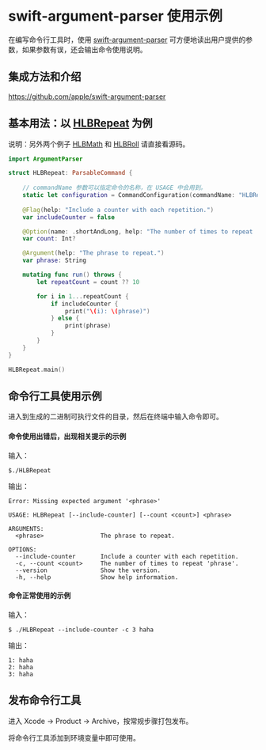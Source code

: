 # swift-argument-parser 使用示例

在编写命令行工具时，使用 [swift-argument-parser](https://github.com/apple/swift-argument-parser) 可方便地读出用户提供的参数，如果参数有误，还会输出命令使用说明。  

## 集成方法和介绍

https://github.com/apple/swift-argument-parser

## 基本用法：以 [HLBRepeat](https://github.com/Bob-Playground/ArgumentParserExample/blob/master/HLBRepeat/HLBRepeat.swift) 为例

说明：另外两个例子 [HLBMath](https://github.com/Bob-Playground/ArgumentParserExample/blob/master/HLBMath/HLBMath.swift  ) 和 [HLBRoll](https://github.com/Bob-Playground/ArgumentParserExample/blob/master/HLBRoll/main.swift) 请直接看源码。  

```swift
import ArgumentParser

struct HLBRepeat: ParsableCommand {
    
    // commandName 参数可以指定命令的名称，在 USAGE 中会用到。
    static let configuration = CommandConfiguration(commandName: "HLBRepeat", version: "0.0.1")
    
    @Flag(help: "Include a counter with each repetition.")
    var includeCounter = false

    @Option(name: .shortAndLong, help: "The number of times to repeat 'phrase'.")
    var count: Int?

    @Argument(help: "The phrase to repeat.")
    var phrase: String

    mutating func run() throws {
        let repeatCount = count ?? 10

        for i in 1...repeatCount {
            if includeCounter {
                print("\(i): \(phrase)")
            } else {
                print(phrase)
            }
        }
    }
}

HLBRepeat.main()
```

## 命令行工具使用示例

进入到生成的二进制可执行文件的目录，然后在终端中输入命令即可。

#### 命令使用出错后，出现相关提示的示例

输入：

```
$./HLBRepeat
```

输出：

```
Error: Missing expected argument '<phrase>'

USAGE: HLBRepeat [--include-counter] [--count <count>] <phrase>

ARGUMENTS:
  <phrase>                The phrase to repeat.

OPTIONS:
  --include-counter       Include a counter with each repetition.
  -c, --count <count>     The number of times to repeat 'phrase'.
  --version               Show the version.
  -h, --help              Show help information.
```

#### 命令正常使用的示例

输入：

```
$ ./HLBRepeat --include-counter -c 3 haha
```

输出：

```
1: haha
2: haha
3: haha
```

## 发布命令行工具

进入 Xcode -> Product -> Archive，按常规步骤打包发布。  

将命令行工具添加到环境变量中即可使用。